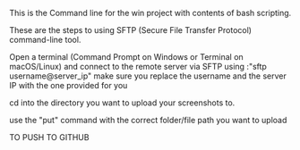This is the Command line for the win project with contents of bash scripting.

These are the steps to using SFTP (Secure File Transfer Protocol) command-line tool.

Open a terminal (Command Prompt on Windows or Terminal on macOS/Linux) and connect to the remote server via SFTP using :"sftp username@server_ip" make sure you replace the username and the server IP with the one provided for you

cd into the directory you want to upload your screenshots to.

use the "put" command with the correct folder/file path you want to upload



TO PUSH TO GITHUB



